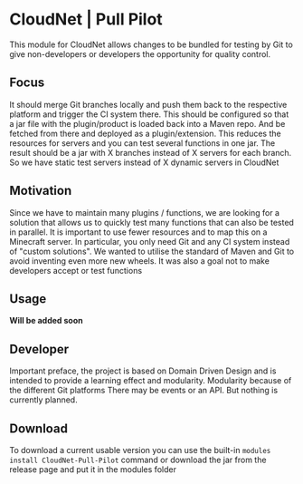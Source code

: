 # CloudNet | Pull Pilot
This module for CloudNet allows changes to be bundled for testing by Git to give non-developers or developers the opportunity for quality control.

## Focus
It should merge Git branches locally and push them back to the respective platform and trigger the CI system there. This should be configured so that a jar file with the plugin/product is loaded back into a Maven repo. And be fetched from there and deployed as a plugin/extension.
This reduces the resources for servers and you can test several functions in one jar. The result should be a jar with X branches instead of X servers for each branch.
So we have static test servers instead of X dynamic servers in CloudNet

## Motivation
Since we have to maintain many plugins / functions, we are looking for a solution that allows us to quickly test many functions that can also be tested in parallel. It is important to use fewer resources and to map this on a Minecraft server. In particular, you only need Git and any CI system instead of "custom solutions". We wanted to utilise the standard of Maven and Git to avoid inventing even more new wheels. It was also a goal not to make developers accept or test functions

## Usage
**Will be added soon**


## Developer
Important preface, the project is based on Domain Driven Design and is intended to provide a learning effect and modularity.
Modularity because of the different Git platforms
There may be events or an API. But nothing is currently planned.


## Download
To download a current usable version you can use the built-in `modules install CloudNet-Pull-Pilot` command or download the jar from the release page and put it in the modules folder